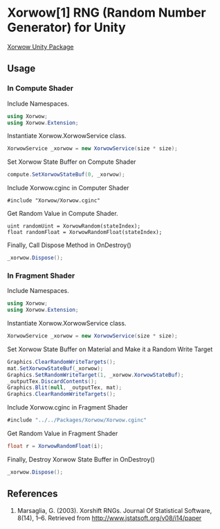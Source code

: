 # Xorwow[1] RNG (Random Number Generator) for Unity
[Xorwow Unity Package](Packages/Xorwow.unitypackage)

## Usage
### In Compute Shader
Include Namespaces.
```c#
using Xorwow;
using Xorwow.Extension;
```
Instantiate Xorwow.XorwowService class.
```c#
XorwowService _xorwow = new XorwowService(size * size);
```
Set Xorwow State Buffer on Compute Shader
```c#
compute.SetXorwowStateBuf(0, _xorwow);
```
Include Xorwow.cginc in Computer Shader
```hlsl
#include "Xorwow/Xorwow.cginc"
```
Get Random Value in Compute Shader.
```hlsl
uint randomUint = XorwowRandom(stateIndex);
float randomFloat = XorwowRandomFloat(stateIndex);
```
Finally, Call Dispose Method in OnDestroy()
```c#
_xorwow.Dispose();
```

### In Fragment Shader
Include Namespaces.
```c#
using Xorwow;
using Xorwow.Extension;
```
Instantiate Xorwow.XorwowService class.
```c#
XorwowService _xorwow = new XorwowService(size * size);
```
Set Xorwow State Buffer on Material and Make it a Random Write Target
```c#
Graphics.ClearRandomWriteTargets();
mat.SetXorwowStateBuf(_xorwow);
Graphics.SetRandomWriteTarget(1, _xorwow.XorwowStateBuf);
_outputTex.DiscardContents();
Graphics.Blit(null, _outputTex, mat);
Graphics.ClearRandomWriteTargets();
```
Include Xorwow.cginc in Fragment Shader
```c#
#include "../../Packages/Xorwow/Xorwow.cginc"
```
Get Random Value in Fragment Shader
```c#
float r = XorwowRandomFloat(i);
```
Finally, Destroy Xorwow State Buffer in OnDestroy()
```c#
_xorwow.Dispose();
```

## References
1. Marsaglia, G. (2003). Xorshift RNGs. Journal Of Statistical Software, 8(14), 1–6. Retrieved from http://www.jstatsoft.org/v08/i14/paper
